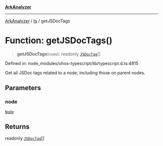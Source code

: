 [**ArkAnalyzer**](../../../../README.md)

***

[ArkAnalyzer](../../../../globals.md) / [ts](../README.md) / getJSDocTags

# Function: getJSDocTags()

> **getJSDocTags**(`node`): readonly [`JSDocTag`](../interfaces/JSDocTag.md)[]

Defined in: node\_modules/ohos-typescript/lib/typescript.d.ts:4815

Get all JSDoc tags related to a node, including those on parent nodes.

## Parameters

### node

[`Node`](../interfaces/Node.md)

## Returns

readonly [`JSDocTag`](../interfaces/JSDocTag.md)[]
